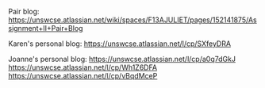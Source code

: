 Pair blog:
https://unswcse.atlassian.net/wiki/spaces/F13AJULIET/pages/152141875/Assignment+II+Pair+Blog


Karen's personal blog:
https://unswcse.atlassian.net/l/cp/SXfeyDRA 

Joanne's personal blog:
https://unswcse.atlassian.net/l/cp/a0q7dGkJ
https://unswcse.atlassian.net/l/cp/Wh1Z6DFA
https://unswcse.atlassian.net/l/cp/vBqdMceP
